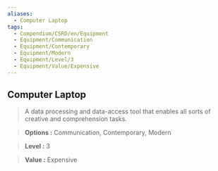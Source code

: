 ```yaml
---
aliases:
  - Computer Laptop
tags:
  - Compendium/CSRD/en/Equipment
  - Equipment/Communication
  - Equipment/Contemporary
  - Equipment/Modern
  - Equipment/Level/3
  - Equipment/Value/Expensive
---
```

  
    
## Computer Laptop    
    
>A data processing and data-access tool that enables all sorts of creative and comprehension tasks.    
> **Options :** Communication, Contemporary, Modern    
> **Level :** 3    
> **Value :** Expensive